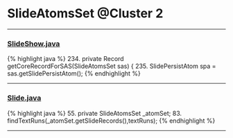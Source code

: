 # SlideAtomsSet @Cluster 2

***

### [SlideShow.java](https://searchcode.com/codesearch/view/97394959/)
{% highlight java %}
234. private Record getCoreRecordForSAS(SlideAtomsSet sas) {
235.   SlidePersistAtom spa = sas.getSlidePersistAtom();
{% endhighlight %}

***

### [Slide.java](https://searchcode.com/codesearch/view/97394313/)
{% highlight java %}
55. private SlideAtomsSet _atomSet;
83.     findTextRuns(_atomSet.getSlideRecords(),textRuns);
{% endhighlight %}

***

